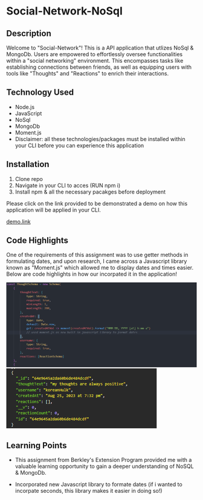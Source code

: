 # Social-Network-NoSql

## Description 
Welcome to "Social-Network"! This is a API application that utlizes NoSql & MongoDb. Users are empowered to effortlessly oversee functionalities within a "social networking" environment. This encompasses tasks like establishing connections between friends, as well as equipping users with tools like "Thoughts" and "Reactions" to enrich their interactions.

## Technology Used
* Node.js
* JavaScript 
* NoSql
* MongoDb
* Moment.js
* Disclaimer: all these technologies/packages must be installed within your CLI before you can experience this application 

## Installation
1. Clone repo 
2. Navigate in your CLI to acces (RUN npm i)
3. Install npm & all the necessary pacakges before deployment

Please click on the link provided to be demonstrated a demo on how this application will be applied in your CLI. 

[demo.link](https://drive.google.com/file/d/1i2fTALKrmrOa-U7Mw92px0tRx6OeTCB5/view)

## Code Highlights

One of the requirements of this assignment was to use getter methods in formulating dates, and upon research, I came across a Javascript library known as "Moment.js" which allowed me to display dates and times easier. Below are code highlights in how our incorpated it in the application!

![Code.demo](/images/sns%20demo%202.png)
![Code.demo](/images/sns%20demo1.png)


## Learning Points

* This assignment from Berkley's Extension Program provided me with a valuable learning opportunity to gain a deeper understanding of NoSQL & MongoDb. 

* Incorporated new Javascript library to formate dates (if i wanted to incorpate seconds, this library makes it easier in doing so!)



